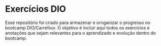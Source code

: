 # Exercícios DIO 

Esse repositório foi criado para armazenar e ornganizar o progresso no bootcamp DIO/Carrefour. O objetivo é incluir aqui todos os exercícios e anotações que sejam relevantes para o aprendizado e evolução dentro do bootcamp.  
